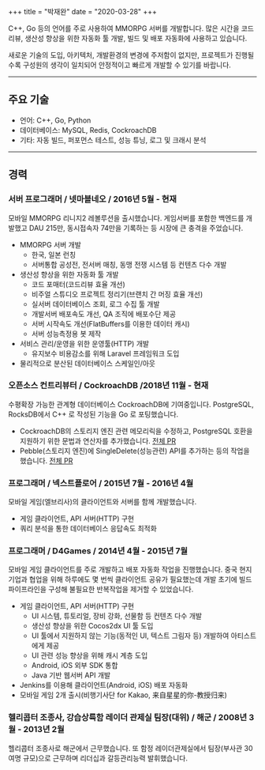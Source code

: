 +++
title = "박재완"
date = "2020-03-28"
+++

C++, Go 등의 언어를 주로 사용하여 MMORPG 서버를 개발합니다. 많은 시간을 코드리뷰, 생산성 향상을 위한 자동화 툴 개발, 빌드 및 배포 자동화에 사용하고 있습니다.

<!--more-->

새로운 기술의 도입, 아키텍처, 개발환경의 변경에 주저함이 없지만, 프로젝트가 진행될수록 구성원의 생각이 일치되어 안정적이고 빠르게 개발할 수 있기를 바랍니다.

---

## 주요 기술

- 언어: C++, Go, Python
- 데이터베이스: MySQL, Redis, CockroachDB
- 기타: 자동 빌드, 퍼포먼스 테스트, 성능 튜닝, 로그 및 크래시 분석

---

## 경력

### 서버 프로그래머 / 넷마블네오 / 2016년 5월 - 현재

모바일 MMORPG 리니지2 레볼루션을 출시했습니다. 게임서버를 포함한 백엔드를
 개발했고 DAU 215만, 동시접속자 74만을 기록하는 등 시장에 큰 충격을 주었습니다.

- MMORPG 서버 개발
	- 한국, 일본 런칭
	- 서버통합 공성전, 전서버 매칭, 동맹 전쟁 시스템 등 컨텐츠 다수 개발
- 생산성 향상을 위한 자동화 툴 개발
	- 코드 포매터(코드리뷰 효율 개선)
	- 비주얼 스튜디오 프로젝트 정리기(브랜치 간 머징 효율 개선)
	- 실서버 데이터베이스 조회, 로그 수집 툴 개발
	- 개발서버 배포속도 개선, QA 조직에 배포수단 제공
	- 서버 시작속도 개선(FlatBuffers를 이용한 데이터 캐시)
	- 서버 성능측정용 봇 제작
- 서비스 관리/운영을 위한 운영툴(HTTP) 개발
	- 유지보수 비용감소를 위해 Laravel 프레임워크 도입
- 물리적으로 분산된 데이터베이스 스케일인/아웃

### 오픈소스 컨트리뷰터 / CockroachDB /2018년 11월 - 현재

수평확장 가능한 관계형 데이터베이스 CockroachDB에 기여중입니다. PostgreSQL, RocksDB에서 C++ 로 작성된 기능을 Go 로 포팅했습니다.

- CockroachDB의 스토리지 엔진 관련 메모리릭을 수정하고, PostgreSQL 호환을 지원하기 위한 문법과 연산자를 추가했습니다. [전체 PR](https://github.com/cockroachdb/cockroach/pulls?q=is%3Apr+author%3Ahueypark+)
- Pebble(스토리지 엔진)에 SingleDelete(성능관련) API를 추가하는 등의 작업을 했습니다. [전체 PR](https://github.com/cockroachdb/pebble/pulls?q=is%3Apr+author%3Ahueypark+)

### 프로그래머 / 넥스트플로어 / 2015년 7월 - 2016년 4월

모바일 게임(엘브리사)의 클라이언트와 서버를 함께 개발했습니다.

- 게임 클라이언트, API 서버(HTTP) 구현
- 쿼리 분석을 통한 데이터베이스 응답속도 최적화

### 프로그래머 / D4Games / 2014년 4월 - 2015년 7월

모바일 게임 클라이언트를 주로 개발하고 배포 자동화 작업을 진행했습니다. 중국 현지 기업과 협업을 위해 하루에도 몇 번씩 클라이언트 공유가 필요했는데 개발 초기에 빌드 파이프라인을 구성해 불필요한 반복작업을 제거할 수 있었습니다.

- 게임 클라이언트, API 서버(HTTP) 구현
	- UI 시스템, 튜토리얼, 장비 강화, 선물함 등 컨텐츠 다수 개발
	- 생산성 향상을 위한 Cocos2dx UI 툴 도입
	- UI 툴에서 지원하지 않는 기능(동적인 UI, 텍스트 그림자 등) 개발하여 아티스트에게 제공
	- UI 관련 성능 향상을 위해 캐시 계층 도입
	- Android, iOS 외부 SDK 통합
	- Java 기반 웹서버 API 개발
- Jenkins를 이용해 클라이언트(Android, iOS) 배포 자동화
- 모바일 게임 2개 출시(비행기사단 for Kakao, 来自星星的你-教授归来)

### 헬리콥터 조종사, 강습상륙함 레이더 관제실 팀장(대위) / 해군 / 2008년 3월 - 2013년 2월

헬리콥터 조종사로 해군에서 근무했습니다. 또 함정 레이더관제실에서 팀장(부사관 30여명 규모)으로 근무하며 리더십과 갈등관리능력 발휘했습니다.
